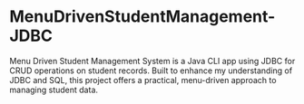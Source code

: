 # MenuDrivenStudentManagement-JDBC
Menu Driven Student Management System is a Java CLI app using JDBC for CRUD operations on student records. Built to enhance my understanding of JDBC and SQL, this project offers a practical, menu-driven approach to managing student data.
